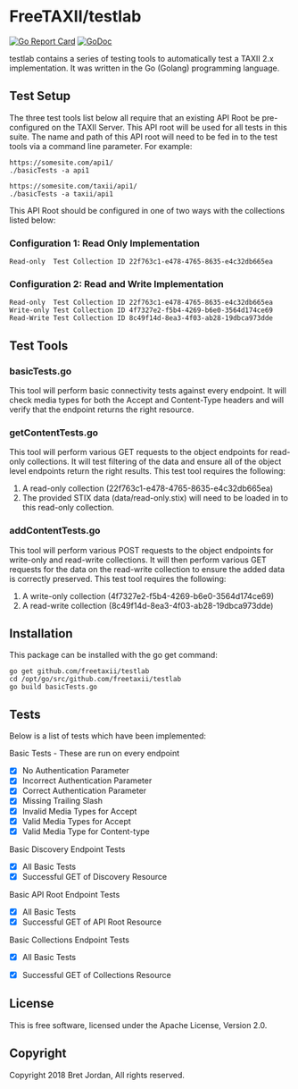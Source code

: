 # FreeTAXII/testlab #

[![Go Report Card](https://goreportcard.com/badge/github.com/freetaxii/testlab)](https://goreportcard.com/report/github.com/freetaxii/testlab) [![GoDoc](https://godoc.org/github.com/freetaxii/testlab?status.png)](https://godoc.org/github.com/freetaxii/testlab)

testlab contains a series of testing tools to automatically test a TAXII 2.x 
implementation. It was written in the Go (Golang) programming language.

## Test Setup ##
The three test tools list below all require that an existing API Root be 
pre-configured on the TAXII Server. This API root will be used for all tests in
this suite. The name and path of this API root will need to be fed in to the 
test tools via a command line parameter. For example:

```
https://somesite.com/api1/
./basicTests -a api1

https://somesite.com/taxii/api1/
./basicTests -a taxii/api1
```

This API Root should be configured in one of two ways with the collections 
listed below:


### Configuration 1: Read Only Implementation ###
```
Read-only  Test Collection ID 22f763c1-e478-4765-8635-e4c32db665ea
```

### Configuration 2: Read and Write Implementation ###
```
Read-only  Test Collection ID 22f763c1-e478-4765-8635-e4c32db665ea
Write-only Test Collection ID 4f7327e2-f5b4-4269-b6e0-3564d174ce69
Read-Write Test Collection ID 8c49f14d-8ea3-4f03-ab28-19dbca973dde
```


## Test Tools ##

### basicTests.go ###
This tool will perform basic connectivity tests against every
endpoint. It will check media types for both the Accept and Content-Type headers
and will verify that the endpoint returns the right resource.

### getContentTests.go ###
This tool will perform various GET requests to the object
endpoints for read-only collections. It will test filtering of the data and 
ensure all of the object level endpoints return the right results. This test 
tool requires the following:
1) A read-only collection (22f763c1-e478-4765-8635-e4c32db665ea)
2) The provided STIX data (data/read-only.stix) will need to be loaded in to 
this read-only collection. 

### addContentTests.go ###
This tool will perform various POST requests to the object
endpoints for write-only and read-write collections. It will then perform 
various GET requests for the data on the read-write collection to ensure the 
added data is correctly preserved. This test tool requires the following:
1) A write-only collection (4f7327e2-f5b4-4269-b6e0-3564d174ce69)
2) A read-write collection (8c49f14d-8ea3-4f03-ab28-19dbca973dde)


## Installation ##

This package can be installed with the go get command:

```
go get github.com/freetaxii/testlab
cd /opt/go/src/github.com/freetaxii/testlab
go build basicTests.go
```


## Tests ##

Below is a list of tests which have been implemented:

Basic Tests - These are run on every endpoint 
- [x] No Authentication Parameter
- [x] Incorrect Authentication Parameter
- [x] Correct Authentication Parameter
- [x] Missing Trailing Slash
- [x] Invalid Media Types for Accept
- [x] Valid Media Types for Accept
- [x] Valid Media Type for Content-type

Basic Discovery Endpoint Tests
- [x] All Basic Tests
- [x] Successful GET of Discovery Resource

Basic API Root Endpoint Tests
- [x] All Basic Tests
- [x] Successful GET of API Root Resource

Basic Collections Endpoint Tests
- [x] All Basic Tests
- [x] Successful GET of Collections Resource


## License ##

This is free software, licensed under the Apache License, Version 2.0.


## Copyright ##

Copyright 2018 Bret Jordan, All rights reserved.


